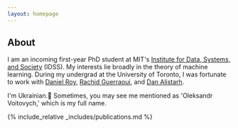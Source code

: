 ```yaml
---
layout: homepage
---
```


## About

I am an incoming first-year PhD student at MIT's [Institute for Data, Systems, and Society](https://idss.mit.edu/) (IDSS). My interests lie broadly in the theory of machine learning. During my undergrad at the University of Toronto, I was fortunate to work with [Daniel Roy](http://danroy.org/), [Rachid Guerraoui](https://dcl.epfl.ch/rachid/), and [Dan Alistarh](https://ist.ac.at/en/research/alistarh-group/).

I'm Ukrainian.&#127803; Sometimes, you may see me mentioned as 'Oleksandr Voitovych,' which is my full name. 

<!-- ## Research Interests

- **Computer Vision:** image recognition, image generation, video captioning
- **Machine Learning:** meta-learning, incremental learning, transfer learning -->

<!-- ## News

- **[Feb. 2020]** Our paper about incremental learning is accepted to CVPR 2020.
- **[Feb. 2020]** We will host the ACM Multimedia Asia 2020 conference in Singapore!
- **[Sept. 2019]** Our paper about few-shot learning is accepted to NeurIPS 2019.
- **[Mar. 2019]** Our paper about few-shot learning is accepted to CVPR 2019. -->

{% include_relative _includes/publications.md %}

<!-- {% include_relative _includes/services.md %} -->
